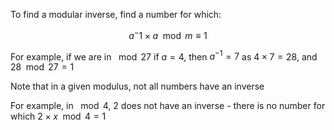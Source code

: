 To find a modular inverse, find a number for which:

$$a^-1 \times a \mod{m} \equiv 1$$

For example, if we are in $\mod{27}$ if $a = 4$, then $a^{-1} = 7$ as $4 \times 7 = 28$, and $28 \mod{27} = 1$

Note that in a given modulus, not all numbers have an inverse

For example, in $\mod{4}$, $2$ does not have an inverse - there is no number for which $2 \times x \mod{4} = 1$




